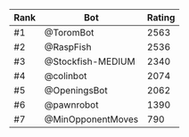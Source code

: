 Rank|Bot|Rating
---|---|---
#1|@ToromBot|2563
#2|@RaspFish|2536
#3|@Stockfish-MEDIUM|2340
#4|@colinbot|2074
#5|@OpeningsBot|2062
#6|@pawnrobot|1390
#7|@MinOpponentMoves|790
